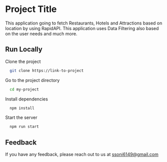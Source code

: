 
# Project Title

This application going to fetch Restaurants, Hotels and Attractions based on location by using RapidAPI. This application uses Data Filtering also based on the user needs and much more.

## Run Locally

Clone the project

```bash
  git clone https://link-to-project
```

Go to the project directory

```bash
  cd my-project
```

Install dependencies

```bash
  npm install
```

Start the server

```bash
  npm run start
```


## Feedback

If you have any feedback, please reach out to us at ssoni6149@gmail.com


